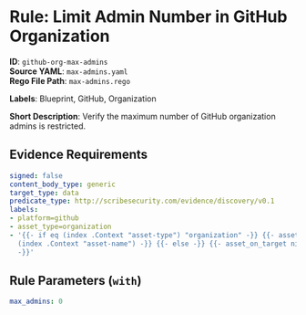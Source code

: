# Rule: Limit Admin Number in GitHub Organization

**ID**: `github-org-max-admins`  
**Source YAML**: `max-admins.yaml`  
**Rego File Path**: `max-admins.rego`  

**Labels**: Blueprint, GitHub, Organization

**Short Description**: Verify the maximum number of GitHub organization admins is restricted.

## Evidence Requirements

```yaml
signed: false
content_body_type: generic
target_type: data
predicate_type: http://scribesecurity.com/evidence/discovery/v0.1
labels:
- platform=github
- asset_type=organization
- '{{- if eq (index .Context "asset-type") "organization" -}} {{- asset_on_target
  (index .Context "asset-name") -}} {{- else -}} {{- asset_on_target nil -}} {{- end
  -}}'
```
## Rule Parameters (`with`)

```yaml
max_admins: 0
```

